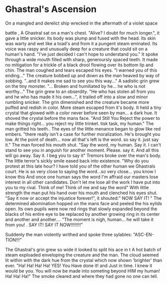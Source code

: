 # Ghastral's Ascension

On a mangled and derelict ship wrecked in the aftermath of a violet space

battle , A Ghastral sat on a man's chest.
"Alive? I doubt for much longer.", it gave a little snicker. Its body was plump
and fused with the head. Its skin was warty and wet like a toad's and from it a
pungent steam eminated. Its voice was raspy and unusually deep for a
creature that could sit on a human's hand.
"I've just decided I can't hope to understand you."
It spoke through a wide mouth filled with sharp, generoursly spaced teeth. It
made no mitigation for a trickle of a black drool flowing over its bottom lip and
chin.
The man coughed and tears escaped his eyes.
"I warned you of this ending..."
The creature bobbed up and down as the man heaved by way of sobbing.
"..and it makes me sad to see you this way..."
A sadistic grin grew on the tiny monster.
"... Broken and humiliated by he... he who is not worthy..."
The grin grew to an obserdity.
"He who has stolen all from you and he who has made it his own...", it trailed off
into a slow and minor rumbling snicker.
The grin dimenished and the creature became more puffed and redish in color. More steam escaped from it's body. It held a tiny crystal that glowed with a
color never before seen by man... a dark hue. It shoved the crystal before the
mans face.
"And Still You Reject the power to make things right... you reject my little
trinket. tisk task, my human."
The man gritted his teeth.. The eyes of the little menance began to glow like red
embers.
"there really isn't a case for further moralization. He's brought you low. At the
point of death... now all that's left is the word. so say it. just say it."
The man forced his mouth shut.
"Say the word, my human. Say it. I can't stand to see you in anguish for another
moment. Please. say it. And all this will go away. Say it. I beg you to say it"
Tremors broke over the man's body. The little terror's sickly smile eased back
into existence.
"Why do you protest at this late hour? I have told you of the other human we
Ghastrals court. He is so very close to saying the word...so very close... you
know I know this And once one human says the word I'm affraid our masters
lose interest in all other candidates. Don't let me lose all the work I have put
into you to my rival. Think of me! Think of me and say the word" With little strength the man put his hand over his mouth and clenched his eyes
shut.
"Say it now or accept the injustice forever!", it shouted:" NOW SAY IT! "
The determined abomination hopped on the mans face and peeled the his
eylids open. Its own pupils were now red rings that slowly expanded beyond
the blacks of his entire eye to be replaced by another growing ring in its center
and another and another....
"The moment is nigh, human... he will take it from you! . SAY IT! SAY IT
NOW!!!!!!!!"

Suddenly the man violently writhed and spoke three sylables: "ASC-EN-
TION!!!"

The Ghastral's grin grew so wide it looked to split his ace in t
A hot batch of steam exploaded enveloping the creature and the man. The
cloud seemed lit within with the dark hue from the crystal which now shown
'brighter' than ever.
"Ha! Ha! Ha! Ha! YES! You Have done it! and Just in time. I knew it would be
you. You will now be made into someting beyond HIM my human! Ha! Ha! Ha!"
The smoke cleared and where they had gone no one can tell.
